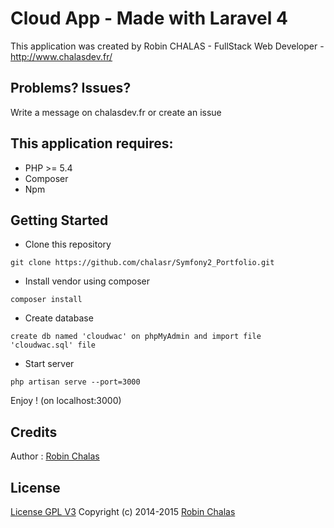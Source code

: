 Cloud App - Made with Laravel 4
================

This application was created by Robin CHALAS - FullStack Web Developer -  http://www.chalasdev.fr/

Problems? Issues?
--------------

Write a message on chalasdev.fr or create an issue

This application requires:
-------------

- PHP >= 5.4
- Composer
- Npm

Getting Started
---------------

- Clone this repository

``` git clone https://github.com/chalasr/Symfony2_Portfolio.git ```

- Install vendor using composer

``` composer install ```

- Create database

``` create db named 'cloudwac' on phpMyAdmin and import file 'cloudwac.sql' file ```

- Start server

``` php artisan serve --port=3000 ```

Enjoy ! (on localhost:3000)

Credits
-------

Author : [Robin Chalas](http://www.chalasdev.fr/)

License
-------

[License GPL V3](http://opensource.org/licenses/GPL-3.0)
Copyright (c) 2014-2015 [Robin Chalas](http://www.chaladev.fr/)
